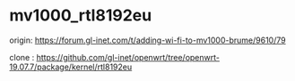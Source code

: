 # mv1000_rtl8192eu

origin: https://forum.gl-inet.com/t/adding-wi-fi-to-mv1000-brume/9610/79

clone : https://github.com/gl-inet/openwrt/tree/openwrt-19.07.7/package/kernel/rtl8192eu
